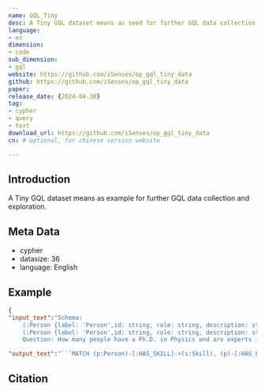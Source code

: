 ```yaml
---
name: GQL_Tiny
desc: A Tiny GQL dataset means as seed for further GQL data collection and exploration.
language:
- en
dimension:
- code
sub_dimension:
- gql
website: https://github.com/iSenses/op_gql_tiny_data
github: https://github.com/iSenses/op_gql_tiny_data
paper: 
release_date: {2024-04-30}
tag:
- cypher
- query
- text
download_url: https://github.com/iSenses/op_gql_tiny_data
cn: # optional, for chinese version website

---
```

## Introduction
A Tiny GQL dataset means as example for further GQL data collection and exploration.
## Meta Data
- cypher
- datasize: 36
- language: English
## Example
```json
{
"input_text":"Schema:
	(:Person {label: 'Person',id: string, role: string, description: string})-[:HAS_SKILL {}]->(:Skill {label:'Skill', id: string,name: string,level: string})
	(:Person {label: 'Person',id: string, role: string, description: string})-[:HAS_EDUCATION {}]->(:Education {label:'Education', id: string, degree: string, university: string, graduationDate: string, score: string, url: string})
	Question: How many people have a Ph.D. in Physics and are experts in C++?",

"output_text":"```MATCH (p:Person)-[:HAS_SKILL]->(s:Skill), (p)-[:HAS_EDUCATION]->(e:Education) WHERE toLower(s.name) CONTAINS 'c++' AND toLower(s.level) CONTAINS 'expert' AND toLower(e.degree) CONTAINS 'ph.d.' AND toLower(e.university) CONTAINS 'physics' RETURN COUNT(p)```"}
```

## Citation
